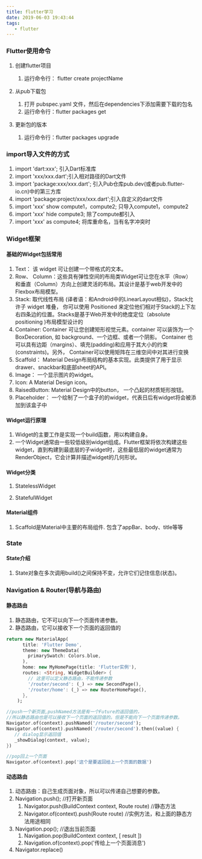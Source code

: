 ```yaml
---
title: flutter学习
date: 2019-06-03 19:43:44
tags:
   - flutter
---
```


### Flutter使用命令
1. 创建flutter项目
   1. 运行命令行： flutter create projectName

2. 从pub下载包
   1. 打开 pubspec.yaml 文件，然后在dependencies下添加需要下载的包名
   2. 运行命令行：flutter packages get

3. 更新包的版本
   1. 运行命令行：flutter packages upgrade

### import导入文件的方式
1. import 'dart:xxx'; 引入Dart标准库
2. import 'xxx/xxx.dart';引入相对路径的Dart文件
3. import 'package:xxx/xxx.dart'; 引入Pub仓库pub.dev(或者pub.flutter-io.cn)中的第三方库
4. import 'package:project/xxx/xxx.dart';引入自定义的dart文件
5. import 'xxx' show compute1，compute2; 只导入compute1，compute2
6. import 'xxx' hide compute3; 除了compute都引入
7. import 'xxx' as compute4; 将库重命名，当有名字冲突时



### Widget框架
#### 基础的Widget包括常用
1. Text： 该 widget 可让创建一个带格式的文本。
2. Row、 Column：这些具有弹性空间的布局类Widget可让您在水平（Row）和垂直（Column）方向上创建灵活的布局。其设计是基于web开发中的Flexbox布局模型。
3. Stack:  取代线性布局 (译者语：和Android中的LinearLayout相似)，Stack允许子 widget 堆叠， 你可以使用 Positioned 来定位他们相对于Stack的上下左右四条边的位置。Stacks是基于Web开发中的绝度定位（absolute positioning )布局模型设计的
4. Container: Container 可让您创建矩形视觉元素。container 可以装饰为一个BoxDecoration, 如 background、一个边框、或者一个阴影。 Container 也可以具有边距（margins）、填充(padding)和应用于其大小的约束(constraints)。另外， Container可以使用矩阵在三维空间中对其进行变换
5. Scaffold： Material Design布局结构的基本实现。此类提供了用于显示drawer、snackbar和底部sheet的API。
6. Image： 一个显示图片的widget。
7. Icon: A Material Design icon。
8. RaisedButton: Material Design中的button， 一个凸起的材质矩形按钮。
9. Placeholder： 一个绘制了一个盒子的的widget，代表日后有widget将会被添加到该盒子中

#### Widget运行原理
1. Widget的主要工作是实现一个build函数，用以构建自身。
2. 一个Widget通常由一些较低级别widget组成。Flutter框架将依次构建这些widget，直到构建到最底层的子widget时，这些最低层的widget通常为RenderObject，它会计算并描述widget的几何形状。

#### Widget分类
1. StatelessWidget

2. StatefulWidget

#### Material组件
1. Scaffold是Material中主要的布局组件. 包含了appBar、body、title等等


### State
#### State介绍
1. State对象在多次调用build()之间保持不变，允许它们记住信息(状态)。


### Navigation & Router(导航与路由)

#### 静态路由
1. 静态路由，它不可以向下一个页面传递参数。
2. 静态路由，它可以接收下一个页面的返回值的
```dart
return new MaterialApp(
      title: 'Flutter Demo',
      theme: new ThemeData(
        primarySwatch: Colors.blue,
      ),
      home: new MyHomePage(title: 'Flutter实例'),
      routes: <String, WidgetBuilder> {
        // 这里可以定义静态路由，不能传递参数
        '/router/second': (_) => new SecondPage(),
        '/router/home': (_) => new RouterHomePage(),
      },
    );

//push一个新页面,pushNamed方法是有一个Future的返回值的，
//所以静态路由也是可以接收下一个页面的返回值的。但是不能向下一个页面传递参数。
Navigator.of(context).pushNamed('/router/second');
Navigator.of(context).pushNamed('/router/second').then((value) {
   // dialog显示返回值
   _showDialog(context, value);
})

//pop回上一个页面
Navigator.of(context).pop('这个是要返回给上一个页面的数据')

```

#### 动态路由
1. 动态路由：自己生成页面对象，所以可以传递自己想要的参数。
2. Navigation.push();  //打开新页面
   1. Navigator.push(BuildContext context, Route route) //静态方法
   2. Navigator.of(context).push(Route route)  //实例方法，和上面的静态方法用途相同
3. Navigation.pop();   //退出当前页面
   1. Navigation.pop(BuildContext context, [ result ])
   2. Navigation.of(context).pop('传给上一个页面消息')
4. Navigator.replace()